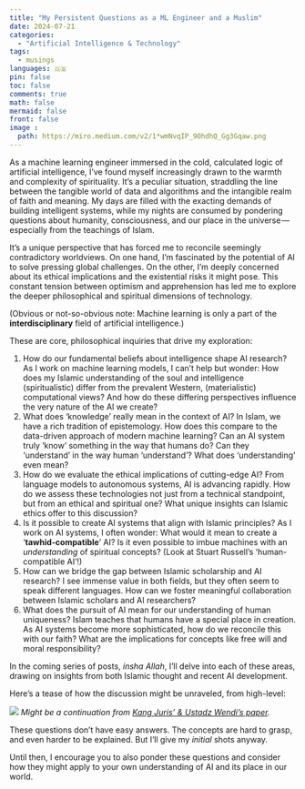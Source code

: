 ```yaml
---
title: "My Persistent Questions as a ML Engineer and a Muslim"
date: 2024-07-21
categories:
  - "Artificial Intelligence & Technology"
tags:
  - musings
languages: 🇬🇧
pin: false
toc: false
comments: true
math: false
mermaid: false
front: false
image :
  path: https://miro.medium.com/v2/1*wmNvqIP_9OhdhQ_Gg3Gqaw.png
---
```



As a machine learning engineer immersed in the cold, calculated logic of artificial intelligence, I’ve found myself increasingly drawn to the warmth and complexity of spirituality. It’s a peculiar situation, straddling the line between the tangible world of data and algorithms and the intangible realm of faith and meaning. My days are filled with the exacting demands of building intelligent systems, while my nights are consumed by pondering questions about humanity, consciousness, and our place in the universe — especially from the teachings of Islam.

It’s a unique perspective that has forced me to reconcile seemingly contradictory worldviews. On one hand, I’m fascinated by the potential of AI to solve pressing global challenges. On the other, I’m deeply concerned about its ethical implications and the existential risks it might pose. This constant tension between optimism and apprehension has led me to explore the deeper philosophical and spiritual dimensions of technology.

(Obvious or not-so-obvious note: Machine learning is only a part of the **interdisciplinary** field of artificial intelligence.)

These are core, philosophical inquiries that drive my exploration:

1. How do our fundamental beliefs about intelligence shape AI research? As I work on machine learning models, I can’t help but wonder: How does my Islamic understanding of the soul and intelligence (spiritualistic) differ from the prevalent Western, (materialistic) computational views? And how do these differing perspectives influence the very nature of the AI we create?
2. What does ‘knowledge’ really mean in the context of AI? In Islam, we have a rich tradition of epistemology. How does this compare to the data-driven approach of modern machine learning? Can an AI system truly ‘know’ something in the way that humans do? Can they ‘understand’ in the way human ‘understand’? What does ‘understanding’ even mean?
3. How do we evaluate the ethical implications of cutting-edge AI? From language models to autonomous systems, AI is advancing rapidly. How do we assess these technologies not just from a technical standpoint, but from an ethical and spiritual one? What unique insights can Islamic ethics offer to this discussion?
4. Is it possible to create AI systems that align with Islamic principles? As I work on AI systems, I often wonder: What would it mean to create a ‘**tawhid-compatible**’ AI? Is it even possible to imbue machines with an *understanding* of spiritual concepts? (Look at Stuart Russell’s ‘human-compatible AI’!)
5. How can we bridge the gap between Islamic scholarship and AI research? I see immense value in both fields, but they often seem to speak different languages. How can we foster meaningful collaboration between Islamic scholars and AI researchers?
6. What does the pursuit of AI mean for our understanding of human uniqueness? Islam teaches that humans have a special place in creation. As AI systems become more sophisticated, how do we reconcile this with our faith? What are the implications for concepts like free will and moral responsibility?

In the coming series of posts, *insha Allah*, I’ll delve into each of these areas, drawing on insights from both Islamic thought and recent AI development.

Here’s a tease of how the discussion might be unraveled, from high-level:

![](https://miro.medium.com/v2/1*wmNvqIP_9OhdhQ_Gg3Gqaw.png)
_Might be a continuation from [Kang Juris’ & Ustadz Wendi’s paper](https://tafhim.ikim.gov.my/index.php/tafhim/article/view/176)._

These questions don’t have easy answers. The concepts are hard to grasp, and even harder to be explained. But I’ll give my *initial* shots anyway.

Until then, I encourage you to also ponder these questions and consider how they might apply to your own understanding of AI and its place in our world.